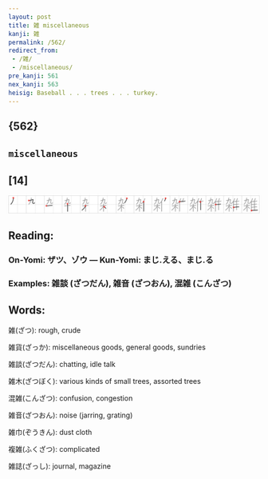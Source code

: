 ```yaml
---
layout: post
title: 雑 miscellaneous
kanji: 雑
permalink: /562/
redirect_from:
 - /雑/
 - /miscellaneous/
pre_kanji: 561
nex_kanji: 563
heisig: Baseball . . . trees . . . turkey.
---
```


## {562}

## `miscellaneous`

## [14]

<div class="stroke"><img src="../images/E99B91.png" /></div>

## Reading:

### On-Yomi: ザツ、ゾウ &mdash; Kun-Yomi: まじ.える、まじ.る

### Examples: 雑談 (ざつだん), 雑音 (ざつおん), 混雑 (こんざつ)

## Words:

雑(ざつ): rough, crude

雑貨(ざっか): miscellaneous goods, general goods, sundries

雑談(ざつだん): chatting, idle talk

雑木(ざつぼく): various kinds of small trees, assorted trees

混雑(こんざつ): confusion, congestion

雑音(ざつおん): noise (jarring, grating)

雑巾(ぞうきん): dust cloth

複雑(ふくざつ): complicated

雑誌(ざっし): journal, magazine
